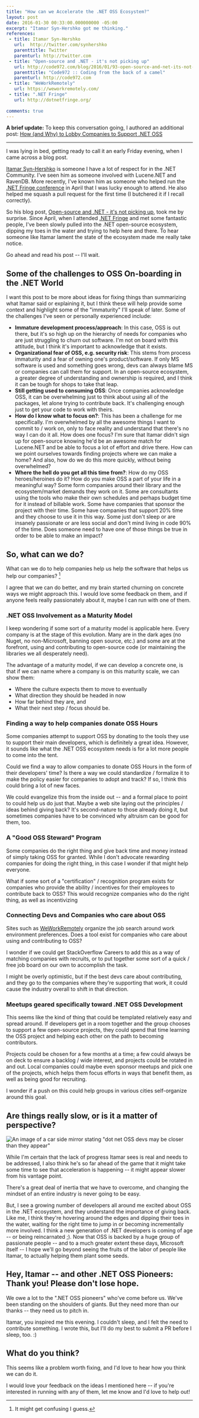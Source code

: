 ```yaml
---
title: "How can we Accelerate the .NET OSS Ecosystem?"
layout: post
date: 2016-01-30 00:33:00.000000000 -05:00
excerpt: "Itamar Syn-Hershko got me thinking."
references:
 - title: Itamar Syn-Hershko
   url:  http://twitter.com/synhershko
   parenttitle: Twitter
   parenturl: http://twitter.com
 - title: "Open-source and .NET - it's not picking up"
   url: http://code972.com/blog/2016/01/93-open-source-and-net-its-not-picking-up
   parenttitle: "Code972 :: Coding from the back of a camel"
   parenturl: http://code972.com
 - title: "WeWorkRemotely"
   url: https://weworkremotely.com/
 - title: ".NET Fringe"
   url: http://dotnetfringe.org/
   
comments: true
---
```

**A brief update:** To keep this conversation going, I authored an additional post: [How (and Why) to Lobby Companies to Support .NET OSS](http://seankilleen.com/2016/01/how-and-why-to-lobby-for-oss/)

___

I was lying in bed, getting ready to call it an early Friday evening, when I came across a blog post. 

[Itamar Syn-Hershko](http://twitter.com/synhershko) is someone I have a lot of respect for in the .NET Community. I've seen him as someone involved with Lucene.NET and RavenDB. More recently, I've known him as someone who helped run the [.NET Fringe conference](http://dotnetfringe.org/) in April that I was lucky enough to attend. He also helped me squash a pull request for the first time (I butchered it if I recall correctly).

So his blog post, [Open-source and .NET - it's not picking up](http://code972.com/blog/2016/01/93-open-source-and-net-its-not-picking-up), took me by surprise. Since April, when I attended [.NET Fringe](http://dotnetfringe.org/) and met some fantastic people, I've been slowly pulled into the .NET open-source ecosystem, dipping my toes in the water and trying to help here and there. To hear someone like Itamar lament the state of the ecosystem made me really take notice.

Go ahead and read his post -- I'll wait. 

## Some of the challenges to OSS On-boarding in the .NET World
I want this post to be more about ideas for fixing things than summarizing what Itamar said or explaining it, but I think these will help provide some context and highlight some of the "immaturity" I'll speak of later. Some of the challenges I've seen or personally experienced include:

* **Immature development process/approach**: In this case, OSS is out there, but it's so high up on the hierarchy of needs for companies who are just struggling to churn out software. I'm not on board with this attitude, but I think it's important to acknowledge that it exists.
* **Organizational fear of OSS, e.g. security risk**: This stems from process immaturity and a fear of owning one's product/software. If only MS software is used and something goes wrong, devs can always blame MS or companies can call them for support. In an open-source ecosystem, a greater degree of understanding and ownership is required, and I think it can be tough for shops to take that leap.
* **Still getting used to consuming OSS**: Once companies acknowledge OSS, it can be overwhelming just to think about *using* all of the packages, let alone trying to contribute back. It's challenging enough just to get your code to work with theirs. 
* **How do I know what to focus on?**: This has been a challenge for me specifically. I'm overwhelmed by all the awesome things I want to commit to / work on, only to face reality and understand that there's no way I can do it all. How does one focus? I'm sure that Itamar didn't sign up for open-source knowing he'd be an awesome match for Lucene.NET and be able to focus a lot of effort and drive there. How can we point ourselves towards finding projects where we can make a home? And also, how do we do this more quickly, without being overwhelmed? 
* **Where the hell do you get all this time from?**: How do my OSS heroes/heroines do it? How do you make OSS a part of your life in a meaningful way? Some form companies around their library and the ecosystem/market demands they work on it. Some are consultants using the tools who make their own schedules and perhaps budget time for it instead of billable work. Some have companies that sponsor the project with their time. Some have companies that support 20% time and they choose to use it in this way. Some just don't sleep or are insanely passionate or are less social and don't mind living in code 90% of the time. Does someone need to have one of those things be true in order to be able to make an impact?

## So, what can we do?
What can we do to help companies help us help the software that helps us help our companies? [^1]

I agree that we can do better, and my brain started churning on concrete ways we might approach this. I would love some feedback on them, and if anyone feels really passionately about it, maybe I can run with one of them.

### .NET OSS Involvement as a Maturity Model
I keep wondering if some sort of a maturity model is applicable here. Every company is at the stage of this evolution. Many are in the dark ages (no Nuget, no non-Microsoft, banning open source, etc.) and some are at the forefront, using and contributing to open-source code (or maintaining the libraries we all desperately need). 

The advantage of a maturity model, if we can develop a concrete one, is that if we can name where a company is on this maturity scale, we can show them:

* Where the culture expects them to move to eventually 
* What direction they should be headed in now
* How far behind they are, and 
* What their next step / focus should be.

### Finding a way to help companies donate OSS Hours
Some companies attempt to support OSS by donating to the tools they use to support their main developers, which is definitely a great idea. However, it sounds like what the .NET OSS ecosystem needs is for a lot more people to come into the tent. 

Could we find a way to allow companies to donate OSS Hours in the form of their developers' time? Is there a way we could standardize / formalize it to make the policy easier for companies to adopt and track? If so, I think this could bring a lot of new faces. 

We could evangelize this from the inside out -- and a formal place to point to could help us do just that. Maybe a web site laying out the principles / ideas behind giving back? It's second-nature to those already doing it, but sometimes companies have to be convinced why altruism can be good for them, too.

### A "Good OSS Steward" Program
Some companies do the right thing and give back time and money instead of simply taking OSS for granted. While I don't advocate rewarding companies for doing the right thing, in this case I wonder if that might help everyone. 

What if some sort of a "certification" / recognition program exists for companies who provide the ability / incentives for their employees to contribute back to OSS? This would recognize companies who do the right thing, as well as incentivizing 

### Connecting Devs and Companies who care about OSS
Sites such as [WeWorkRemotely](https://weworkremotely.com/) organize the job search around work environment preferences. Does a tool exist for companies who care about using and contributing to OSS? 

I wonder if we could get StackOverflow Careers to add this as a way of matching companies with recruits, or to put together some sort of a quick / free job board on our own to accomplish the task. 

I might be overly optimistic, but if the best devs care about contributing, and they go to the companies where they're supporting that work, it could cause the industry overall to shift in that direction. 

### Meetups geared specifically toward .NET OSS Development 
This seems like the kind of thing that could be templated relatively easy and spread around. If developers get in a room together and the group chooses to support a few open-source projects, they could spend that time learning the OSS project and helping each other on the path to becoming contributors. 

Projects could be chosen for a few months at a time; a few could always be on deck to ensure a backlog / wide interest, and projects could be rotated in and out. Local companies could maybe even sponsor meetups and pick one of the projects, which helps them focus efforts in ways that benefit them, as well as being good for recruiting. 

I wonder if a push on this could help groups in various cities self-organize around this goal. 

## Are things really slow, or is it a matter of perspective? 

![An image of a car side mirror stating "dot net OSS devs may be closer than they appear"]({{site.post-images}}/dotnet-oss-closer-than-they-appear.png)

While I'm certain that the lack of progress Itamar sees is real and needs to be addressed, I also think he's so far ahead of the game that it might take some time to see that acceleration is happening -- it might appear slower from his vantage point. 

There's a great deal of inertia that we have to overcome, and changing the mindset of an entire industry is never going to be easy. 

But, I see a growing number of developers all around me excited about OSS in the .NET ecosystem, and they understand the importance of giving back. Like me, I think they're hovering around the edges and dipping their toes in the water, waiting for the right time to jump in or becoming incrementally more involved. I think a new generation of .NET developers is coming of age -- or being reincarnated ;). Now that OSS is backed by a huge group of passionate people -- and to a much greater extent these days, Microsoft itself -- I hope we'll go beyond seeing the fruits of the labor of people like Itamar, to actually helping them plant some seeds. 

## Hey, Itamar -- and other .NET OSS Pioneers: Thank you! Please don't lose hope.

We owe a lot to the ".NET OSS pioneers" who've come before us. We've been standing on the shoulders of giants. But they need more than our thanks -- they need us to pitch in.

Itamar, you inspired me this evening. I couldn't sleep, and I felt the need to contribute something. I wrote this, but I'll do my best to submit a PR before I sleep, too. :)

## What do you think? 
This seems like a problem worth fixing, and I'd love to hear how you think we can do it.

I would love your feedback on the ideas I mentioned here -- if you're interested in running with any of them, let me know and I'd love to help out!

[^1]: It might get confusing I guess.